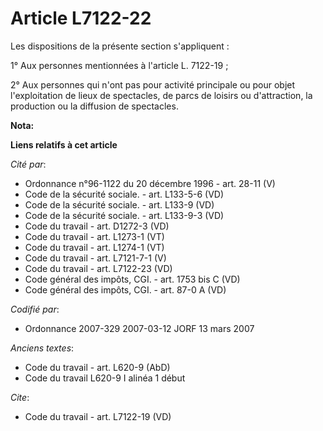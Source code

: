 # Article L7122-22

Les dispositions de la présente section s'appliquent :

1° Aux personnes mentionnées à l'article L. 7122-19 ;

2° Aux personnes qui n'ont pas pour activité principale ou pour objet l'exploitation de lieux de spectacles, de parcs de
loisirs ou d'attraction, la production ou la diffusion de spectacles.

**Nota:**



**Liens relatifs à cet article**

_Cité par_:

  - Ordonnance n°96-1122 du 20 décembre 1996 - art. 28-11 (V)
  - Code de la sécurité sociale. - art. L133-5-6 (VD)
  - Code de la sécurité sociale. - art. L133-9 (VD)
  - Code de la sécurité sociale. - art. L133-9-3 (VD)
  - Code du travail - art. D1272-3 (VD)
  - Code du travail - art. L1273-1 (VT)
  - Code du travail - art. L1274-1 (VT)
  - Code du travail - art. L7121-7-1 (V)
  - Code du travail - art. L7122-23 (VD)
  - Code général des impôts, CGI. - art. 1753 bis C (VD)
  - Code général des impôts, CGI. - art. 87-0 A (VD)

_Codifié par_:

  - Ordonnance 2007-329 2007-03-12 JORF 13 mars 2007

_Anciens textes_:

  - Code du travail - art. L620-9 (AbD)
  - Code du travail L620-9 I alinéa 1 début

_Cite_:

  - Code du travail - art. L7122-19 (VD)
